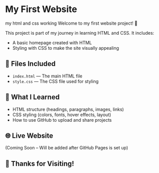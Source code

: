 # My First Website
my html and css working
Welcome to my first website project! 🚀

This project is part of my journey in learning HTML and CSS. It includes:

- A basic homepage created with HTML
- Styling with CSS to make the site visually appealing

## 📂 Files Included

- `index.html` — The main HTML file
- `style.css` — The CSS file used for styling

## 📖 What I Learned

- HTML structure (headings, paragraphs, images, links)
- CSS styling (colors, fonts, hover effects, layout)
- How to use GitHub to upload and share projects

## 🌐 Live Website

(Coming Soon – Will be added after GitHub Pages is set up)

## 🙌 Thanks for Visiting!
